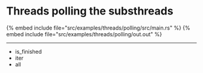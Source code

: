 # Threads polling the substhreads

{% embed include file="src/examples/threads/polling/src/main.rs" %}
{% embed include file="src/examples/threads/polling/out.out" %}


---

* is_finished
* iter
* all


